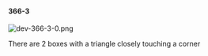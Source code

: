 #### 366-3
![dev-366-3-0.png](https://github.com/lil-lab/nlvr/raw/master/nlvr/dev/images/2/dev-366-3-0.png "dev-366-3-0.png")

There are 2 boxes with a triangle closely touching a corner